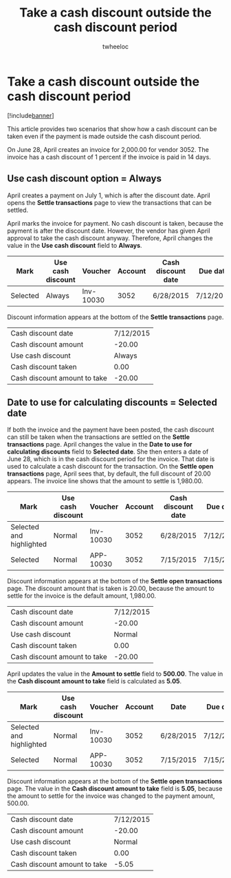 ﻿---
# required metadata

title: Take a cash discount outside the cash discount period
description: This article provides two scenarios that show how a cash discount can be taken even if the payment is made outside the cash discount period.
author: twheeloc
manager: AnnBe
ms.date: 04/04/2017
ms.topic: article
ms.prod: 
ms.service: Dynamics365Operations
ms.technology: 

# optional metadata

ms.search.form: LedgerJournalTransVendPaym, VendOpenTrans
# ROBOTS: 
audience: Application User
# ms.devlang: 
ms.reviewer: twheeloc
ms.search.scope: AX 7.0.0, Operations, Core
# ms.tgt_pltfrm: 
ms.custom: 14301
ms.assetid: bad10b7f-e550-4742-9261-8a094c9c624d
ms.search.region: Global
# ms.search.industry: 
ms.author: kweekley
ms.search.validFrom: 2016-02-28
ms.dyn365.ops.version: AX 7.0.0

---

# Take a cash discount outside the cash discount period

[!include[banner](../includes/banner.md)]


This article provides two scenarios that show how a cash discount can be taken even if the payment is made outside the cash discount period.

On June 28, April creates an invoice for 2,000.00 for vendor 3052. The invoice has a cash discount of 1 percent if the invoice is paid in 14 days.

## Use cash discount option = Always
April creates a payment on July 1, which is after the discount date. April opens the **Settle transactions** page to view the transactions that can be settled. 

April marks the invoice for payment. No cash discount is taken, because the payment is after the discount date. However, the vendor has given April approval to take the cash discount anyway. Therefore, April changes the value in the **Use cash discount** field to **Always**.

| Mark     | Use cash discount | Voucher   | Account | Cash discount date | Due date  | Invoice | Amount in transaction currency | Currency | Amount to settle |
|----------|-------------------|-----------|---------|--------------------|-----------|---------|--------------------------------|----------|------------------|
| Selected | Always            | Inv-10030 | 3052    | 6/28/2015          | 7/12/2015 | 10030   | -2,000.00                      | USD      | -1,980.00        |

Discount information appears at the bottom of the **Settle transactions** page.

|                              |           |
|------------------------------|-----------|
| Cash discount date           | 7/12/2015 |
| Cash discount amount         | -20.00    |
| Use cash discount            | Always    |
| Cash discount taken          | 0.00      |
| Cash discount amount to take | -20.00    |

## Date to use for calculating discounts = Selected date
If both the invoice and the payment have been posted, the cash discount can still be taken when the transactions are settled on the **Settle transactions** page. April changes the value in the **Date to use for calculating discounts** field to **Selected date**. She then enters a date of June 28, which is in the cash discount period for the invoice. That date is used to calculate a cash discount for the transaction. On the **Settle open transactions** page, April sees that, by default, the full discount of 20.00 appears. The invoice line shows that the amount to settle is 1,980.00.

| Mark                     | Use cash discount | Voucher   | Account | Cash discount date | Due date  | Invoice | Amount in transaction currency | Currency | Amount to settle |
|--------------------------|-------------------|-----------|---------|--------------------|-----------|---------|--------------------------------|----------|------------------|
| Selected and highlighted | Normal            | Inv-10030 | 3052    | 6/28/2015          | 7/12/2015 | 10030   | -2,000.00                      | USD      | -1,980.00        |
| Selected                 | Normal            | APP-10030 | 3052    | 7/15/2015          | 7/15/2015 |         | 500.00                         | USD      | 500.00           |

Discount information appears at the bottom of the **Settle open transactions** page. The discount amount that is taken is 20.00, because the amount to settle for the invoice is the default amount, 1,980.00.

|                              |           |
|------------------------------|-----------|
| Cash discount date           | 7/12/2015 |
| Cash discount amount         | -20.00    |
| Use cash discount            | Normal    |
| Cash discount taken          | 0.00      |
| Cash discount amount to take | -20.00    |

April updates the value in the **Amount to settle** field to **500.00**. The value in the **Cash discount amount to take** field is calculated as **5.05**.

| Mark                     | Use cash discount | Voucher   | Account | Date      | Due date  | Invoice | Amount in transaction currency | Currency | Amount to settle |
|--------------------------|-------------------|-----------|---------|-----------|-----------|---------|--------------------------------|----------|------------------|
| Selected and highlighted | Normal            | Inv-10030 | 3052    | 6/28/2015 | 7/12/2015 | 10030   | 2,000.00                       | USD      | -500.00          |
| Selected                 | Normal            | APP-10030 | 3052    | 7/15/2015 | 7/15/2015 |         | 500.00                         | USD      | 500.00           |

Discount information appears at the bottom of the **Settle open transactions** page. The value in the **Cash discount amount to take** field is **5.05**, because the amount to settle for the invoice was changed to the payment amount, 500.00.

|                              |           |
|------------------------------|-----------|
| Cash discount date           | 7/12/2015 |
| Cash discount amount         | -20.00    |
| Use cash discount            | Normal    |
| Cash discount taken          | 0.00      |
| Cash discount amount to take | -5.05     |




